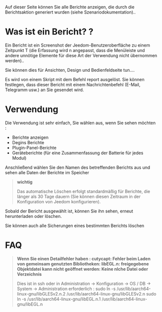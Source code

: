 Auf dieser Seite können Sie alle Berichte anzeigen, die durch die Berichtsaktion generiert wurden (siehe Szenariodokumentation)..

# Was ist ein Bericht? ?

Ein Bericht ist ein Screenshot der Jeedom-Benutzeroberfläche zu einem Zeitpunkt T (die Erfassung wird n angepasst, dass die Menüleiste und andere unnötige Elemente für diese Art der Verwendung nicht übernommen werden)..

Sie können dies für Ansichten, Design und Bedienfeldseite tun....

Es wird von einem Skript mit dem Befehl report ausgelöst. Sie können festlegen, dass dieser Bericht mit einem Nachrichtenbefehl (E-Mail, Telegramm usw.) an Sie gesendet wird.

# Verwendung

Die Verwendung ist sehr einfach, Sie wählen aus, wenn Sie sehen möchten :

-	Berichte anzeigen
-	Degins Berichte
-	Plugin-Panel-Berichte
- Geräteberichte (für eine Zusammenfassung der Batterie für jedes Modul)

Anschließend wählen Sie den Namen des betreffenden Berichts aus und sehen alle Daten der Berichte im Speicher

> **wichtig**
>
> Das automatische Löschen erfolgt standardmäßig für Berichte, die länger als 30 Tage dauern (Sie können diesen Zeitraum in der Konfiguration von Jeedom konfigurieren).

Sobald der Bericht ausgewählt ist, können Sie ihn sehen, erneut herunterladen oder löschen.

Sie können auch alle Sicherungen eines bestimmten Berichts löschen

# FAQ

> **Wenn Sie einen Detailfehler haben : cutycapt: Fehler beim Laden von gemeinsam genutzten Bibliotheken: libEGL.n: freigegebene Objektdatei kann nicht geöffnet werden: Keine nlche Datei oder Verzeichnis**
>
> Dies ist in ssh oder in Administration -> Konfiguration -> OS / DB -> System -> Administration erforderlich :
>sudo ln -s /usr/lib/aarch64-linux-gnu/libGLESv2.n.2 /usr/lib/aarch64-linux-gnu/libGLESv2.n
>sudo ln -s /usr/lib/aarch64-linux-gnu/libEGL.n.1 /usr/lib/aarch64-linux-gnu/libEGL.n
